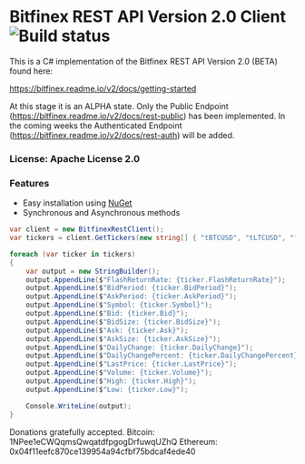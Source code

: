 # Bitfinex REST API Version 2.0 Client ![Build status](https://jandrews377.visualstudio.com/_apis/public/build/definitions/bc4a1ea7-aece-4253-8177-8346d98a9c22/1/badge)

This is a C# implementation of the Bitfinex REST API Version 2.0 (BETA) found here:

https://bitfinex.readme.io/v2/docs/getting-started 

At this stage it is an ALPHA state. Only the Public Endpoint (https://bitfinex.readme.io/v2/docs/rest-public)  has been implemented. In the coming weeks the Authenticated Endpoint (https://bitfinex.readme.io/v2/docs/rest-auth) will be added.

### License: Apache License 2.0

### Features

* Easy installation using [NuGet](https://www.nuget.org/packages/Bitfinex)
* Synchronous and Asynchronous methods

```csharp
var client = new BitfinexRestClient();
var tickers = client.GetTickers(new string[] { "tBTCUSD", "tLTCUSD", "fUS" });

foreach (var ticker in tickers)
{
	var output = new StringBuilder();
	output.AppendLine($"FlashReturnRate: {ticker.FlashReturnRate}");
	output.AppendLine($"BidPeriod: {ticker.BidPeriod}");
	output.AppendLine($"AskPeriod: {ticker.AskPeriod}");
	output.AppendLine($"Symbol: {ticker.Symbol}");
	output.AppendLine($"Bid: {ticker.Bid}");
	output.AppendLine($"BidSize: {ticker.BidSize}");
	output.AppendLine($"Ask: {ticker.Ask}");
	output.AppendLine($"AskSize: {ticker.AskSize}");
	output.AppendLine($"DailyChange: {ticker.DailyChange}");
	output.AppendLine($"DailyChangePercent: {ticker.DailyChangePercent}");
	output.AppendLine($"LastPrice: {ticker.LastPrice}");
	output.AppendLine($"Volume: {ticker.Volume}");
	output.AppendLine($"High: {ticker.High}");
	output.AppendLine($"Low: {ticker.Low}");

	Console.WriteLine(output);
}
```
 
Donations gratefully accepted.
Bitcoin: 1NPee1eCWQqmsQwqatdfpgogDrfuwqUZhQ
Ethereum: 0x04f11eefc870ce139954a94cfbf75bdcaf4ede40
